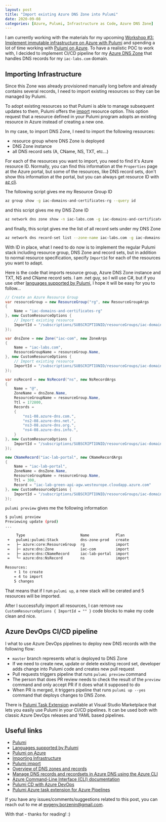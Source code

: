 ```yaml
---
layout: post
title: "Import existing Azure DNS Zone into Pulumi"
date: 2020-09-08
categories: [Azure, Pulumi, Infrastructure as Code, Azure DNS Zone]
---
```


I am currently working with the materials for my upcoming [Workshop #3: Implement immutable infrastructure on Azure with Pulumi](https://www.meetup.com/Infrastructure-As-Code-User-Group-Oslo/events/272952783/) and spending a lot of time working with [Pulumi on Azure](https://www.pulumi.com/docs/get-started/azure/). To have a realistic POC to work with, I decided to implement CI/CD pipeline for my [Azure DNS Zone](https://docs.microsoft.com/en-us/azure/dns/dns-zones-records?WT.mc_id=AZ-MVP-5003837) that handles DNS records for my `iac-labs.com` domain.

## Importing Infrastructure

Since this Zone was already provisioned manually long before and already contains several records, I need to import existing resources so they can be managed by Pulumi.

To adopt existing resources so that Pulumi is able to manage subsequent updates to them, Pulumi offers the [import](https://www.pulumi.com/docs/intro/concepts/programming-model/#import) resource option. This option request that a resource defined in your Pulumi program adopts an existing resource in Azure instead of creating a new one.

In my case, to import DNS Zone, I need to import the following resources:

* resource group where DNS Zone is deployed
* DNS Zone instance
* all DNS record sets (A, CName, NS, TXT, etc...)

For each of the resources you want to import, you need to find it's Azure resource ID. Normally, you can find this information at the `Properties` page at the Azure portal, but some of the resources, like DNS record sets, don't show this information at the portal, but you can always get resource ID with [az cli](https://docs.microsoft.com/en-us/cli/azure/?view=azure-cli-latest?WT.mc_id=AZ-MVP-5003837).

The following script gives me my Resource Group ID

```bash
az group show -g iac-domains-and-certificates-rg --query id
```

and this script gives me my DNS Zone ID

```bash
az network dns zone show -n iac-labs.com -g iac-domains-and-certificates-rg --query id
```

and finally, this script gives me the list of all record sets under my DNS Zone

```bash
az network dns record-set list --zone-name iac-labs.com -g iac-domains-and-certificates-rg
```

With ID in place, what I need to do now is to implement the regular Pulumi stack including resource group, DNS Zone and record sets, but in addition to normal resource specification, specify `ImportId` for each of the resources you want to adapt.

Here is the code that imports resource group, Azure DNS Zone instance and TXT, NS and CName record sets. I am .net guy, so I will use C#, but if you use other [languages supported by Pulumi](https://www.pulumi.com/docs/intro/languages/), I hope it will be easy for you to follow...

```c#
// Create an Azure Resource Group
var resourceGroup = new ResourceGroup("rg", new ResourceGroupArgs
{
    Name = "iac-domains-and-certificates-rg"
}, new CustomResourceOptions {
    // Import existing resource
    ImportId = "/subscriptions/SUBSCRIPTIONID/resourceGroups/iac-domains-and-certificates-rg"
});

var dnsZone = new Zone("iac-com", new ZoneArgs
{
    Name = "iac-labs.com",
    ResourceGroupName = resourceGroup.Name,
}, new CustomResourceOptions {
    // Import existing resource
    ImportId = "/subscriptions/SUBSCRIPTIONID/resourceGroups/iac-domains-and-certificates-rg/providers/Microsoft.Network/dnszones/iac-labs.com"
});

var nsRecord = new NsRecord("ns", new NsRecordArgs
{
    Name = "@",
    ZoneName = dnsZone.Name,
    ResourceGroupName = resourceGroup.Name,
    Ttl = 172800,
    Records =
    {
        "ns1-08.azure-dns.com.",
        "ns2-08.azure-dns.net.",
        "ns3-08.azure-dns.org.",
        "ns4-08.azure-dns.info.",
    }
}, new CustomResourceOptions {
    ImportId = "/subscriptions/SUBSCRIPTIONID/resourceGroups/iac-domains-and-certificates-rg/providers/Microsoft.Network/dnszones/iac-labs.com/NS/@"
});

new CNameRecord("iac-lab-portal", new CNameRecordArgs
{
    Name = "iac-lab-portal",
    ZoneName = dnsZone.Name,
    ResourceGroupName = resourceGroup.Name,
    Ttl = 300,
    Record = "iac-lab-green-api-agw.westeurope.cloudapp.azure.com"
}, new CustomResourceOptions {
    ImportId = "/subscriptions/SUBSCRIPTIONID/resourceGroups/iac-domains-and-certificates-rg/providers/Microsoft.Network/dnszones/iac-labs.com/CNAME/iac-lab-portal"
});

```

`pulumi preview` gives me the following information

```bash
$ pulumi preview
Previewing update (prod)
...

     Type                         Name            Plan       
 +   pulumi:pulumi:Stack          dns-zone-prod   create     
 =   ├─ azure:core:ResourceGroup  rg              import     
 =   ├─ azure:dns:Zone            iac-com         import     
 =   ├─ azure:dns:CNameRecord     iac-lab-portal  import     
 =   └─ azure:dns:NsRecord        ns              import     
 
Resources:
    + 1 to create
    = 4 to import
    5 changes
```

That means that if I run `pulumi up`, a new stack will be cerated and 5 resources will be imported.

After I successfully import all resources, I can remove `new CustomResourceOptions { ImportId = "" }` code blocks to make my code clean and nice.

## Azure DevOps CI/CD pipeline

I what to use Azure DevOps pipelines to deploy new DNS records with the following flow:

* `master` branch represents what is deployed to DNS Zone
* If we need to create new, update or delete existing record set, developer adds change into Pulumi code and creates new pull request
* Pull requests triggers pipeline that runs `pulumi preview` command
* The person that does PR review needs to check the result of the `preview` command and only accept PR if it does what it supposed to do
* When PR is merged, it triggers pipeline that runs `pulumi up --yes` command that deploys changes to DNS Zone.

There is [Pulumi Task Extension](https://marketplace.visualstudio.com/items?itemName=pulumi.build-and-release-task) available at Visual Studio Marketplace that lets you easily use Pulumi in your CI/CD pipelines. It can be used both with classic Azure DevOps releases and YAML based pipelines.

## Useful links

* [Pulumi](https://www.pulumi.com/)
* [Languages supported by Pulumi](https://www.pulumi.com/docs/intro/languages/)
* [Pulumi on Azure](https://www.pulumi.com/docs/get-started/azure/)
* [Importing Infrastructure](https://www.pulumi.com/docs/guides/adopting/import/)
* [Pulumi import](https://www.pulumi.com/docs/intro/concepts/programming-model/#import)
* [Overview of DNS zones and records](https://docs.microsoft.com/en-us/azure/dns/dns-zones-records?WT.mc_id=AZ-MVP-5003837)
* [Manage DNS records and recordsets in Azure DNS using the Azure CLI](https://docs.microsoft.com/en-us/azure/dns/dns-operations-recordsets-cli?WT.mc_id=AZ-MVP-5003837)
* [Azure Command-Line Interface (CLI) documentation](https://docs.microsoft.com/en-us/cli/azure/?view=azure-cli-latest?WT.mc_id=AZ-MVP-5003837)
* [Pulumi CD with Azure DevOps](https://www.pulumi.com/docs/guides/continuous-delivery/azure-devops/)
* [Pulumi Azure task extension for Azure Pipelines](https://marketplace.visualstudio.com/items?itemName=pulumi.build-and-release-task)

If you have any issues/comments/suggestions related to this post, you can reach out to me at evgeny.borzenin@gmail.com.

With that - thanks for reading! :)
